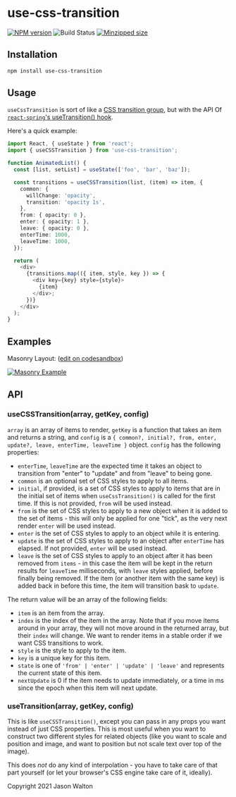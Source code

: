 # use-css-transition

[![NPM version](https://badge.fury.io/js/use-css-transition.svg)](https://npmjs.org/package/use-css-transition)
![Build Status](https://github.com/jwalton/use-css-transition/workflows/GitHub%20CI/badge.svg)
[![Minzipped size](https://img.shields.io/bundlephobia/minzip/use-css-transition.svg)](https://bundlephobia.com/result?p=use-css-transition)

## Installation

```sh
npm install use-css-transition
```

## Usage

`useCssTransition` is sort of like a [CSS transition group](http://reactcommunity.org/react-transition-group/transition-group/), but with the API Of [`react-spring`'s useTransition() hook](https://www.react-spring.io/docs/hooks/use-transition).

Here's a quick example:

```ts
import React, { useState } from 'react';
import { useCSSTransition } from 'use-css-transition';

function AnimatedList() {
  const [list, setList] = useState(['foo', 'bar', 'baz']);

  const transitions = useCSSTransition(list, (item) => item, {
    common: {
      willChange: 'opacity',
      transition: 'opacity 1s',
    },
    from: { opacity: 0 },
    enter: { opacity: 1 },
    leave: { opacity: 0 },
    enterTime: 1000,
    leaveTime: 1000,
  });

  return (
    <div>
      {transitions.map(({ item, style, key }) => {
        <div key={key} style={style}>
          {item}
        </div>;
      })}
    </div>
  );
}
```

## Examples

Masonry Layout: ([edit on codesandbox](https://codesandbox.io/s/usecsstransition-masonry-grid-f3obx?file=/src/index.js))

[![Masonry Example](docs/masonry.gif)](https://codesandbox.io/s/usecsstransition-masonry-grid-f3obx?file=/src/index.js)

## API

### useCSSTransition(array, getKey, config)

`array` is an array of items to render, `getKey` is a function that takes an item and returns a string, and `config` is a `{ common?, initial?, from, enter, update?, leave, enterTime, leaveTime }` object. `config` has the following properties:

- `enterTime`, `leaveTime` are the expected time it takes an object to transition from "enter" to "update" and from "leave" to being gone.
- `common` is an optional set of CSS styles to apply to all items.
- `initial`, if provided, is a set of CSS styles to apply to items that are in the initial set of items when `useCssTransition()` is called for the first time. If this is not provided, `from` will be used instead.
- `from` is the set of CSS styles to apply to a new object when it is added to the set of items - this will only be applied for one "tick", as the very next render `enter` will be used instead.
- `enter` is the set of CSS styles to apply to an object while it is entering.
- `update` is the set of CSS styles to apply to an object after `enterTime` has elapsed. If not provided, `enter` will be used instead.
- `leave` is the set of CSS styles to apply to an object after it has been removed from `items` - in this case the item will be kept in the return results for `leaveTime` milliseconds, with `leave` styles applied, before finally being removed. If the item (or another item with the same key) is added back in before this time, the item will transition bask to `update`.

The return value will be an array of the following fields:

- `item` is an item from the array.
- `index` is the index of the item in the array. Note that if you move items around in your array, they will not move around in the returned array, but their `index` will change. We want to render items in a stable order if we want CSS transitions to work.
- `style` is the style to apply to the item.
- `key` is a unique key for this item.
- `state` is one of `'from' | 'enter' | 'update' | 'leave'` and represents the current state of this item.
- `nextUpdate` is 0 if the item needs to update immediately, or a time in ms since the epoch when this item will next update.

### useTransition(array, getKey, config)

This is like `useCSSTransition()`, except you can pass in any props you want
instead of just CSS properties. This is most useful when you want to construct
two different styles for related objects (like you want to scale and position
and image, and want to position but not scale text over top of the image).

This does _not_ do any kind of interpolation - you have to take care of that
part yourself (or let your browser's CSS engine take care of it, ideally).

Copyright 2021 Jason Walton
